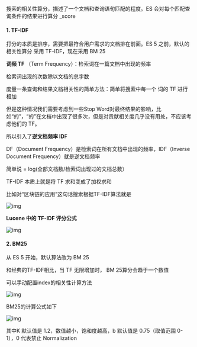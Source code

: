 搜索的相关性算分，描述了一个文档和查询语句匹配的程度。ES 会对每个匹配查询条件的结果进行算分 _score



#### 1. TF-IDF

打分的本质是排序，需要把最符合用户需求的文档排在前面。ES 5 之前，默认的相关性算分 采用 TF-IDF，现在采用 BM 25



**词频 TF** （Term Frequency）：检索词在一篇文档中出现的频率

检索词出现的次数除以文档的总字数



度量一条查询和结果文档相关性的简单方法：简单将搜索中每一个 词的 TF 进行相加

但是这种情况我们需要考虑到一些Stop Word对最终结果的影响，比如“的”，“的”在文档中出现了很多次，但是对贡献相关度几乎没有用处，不应该考虑他们的 TF。



所以引入了**逆文档频率 ID**F

DF（Document Frequency）是检索词在所有文档中出现的频率，IDF（Inverse Document Frequency）就是逆文档频率

简单说 = log(全部文档数/检索词出现过的文档总数）



TF-IDF 本质上就是将 TF 求和变成了加权求和

比如对“区块链的应用”这句话搜索根据TF-IDF算法就是

![img](http://pcc.huitogo.club/cc56431fdda4202552761471624800fe)



**Lucene 中的 TF-IDF 评分公式**

![img](http://pcc.huitogo.club/00761d2df6d660f47bafbfb63eda1122)



#### 2. BM25

从 ES 5 开始，默认算法改为 BM 25

和经典的TF-IDF相比，当 TF 无限增加时， BM 25算分会趋于一个数值

可以手动配置index的相关性计算方法

![img](http://pcc.huitogo.club/c82371e87bef59c364831defb8cf5947)



BM25的计算公式如下

![img](http://pcc.huitogo.club/13ca0d0c896425492cd8502fbf23d0ba)



其中K 默认值是 1.2，数值越小，饱和度越高，b 默认值是 0.75（取值范围 0-1），0 代表禁止 Normalization